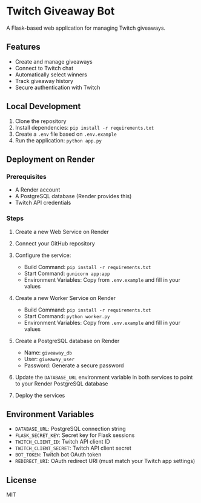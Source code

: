 # Twitch Giveaway Bot

A Flask-based web application for managing Twitch giveaways.

## Features

- Create and manage giveaways
- Connect to Twitch chat
- Automatically select winners
- Track giveaway history
- Secure authentication with Twitch

## Local Development

1. Clone the repository
2. Install dependencies: `pip install -r requirements.txt`
3. Create a `.env` file based on `.env.example`
4. Run the application: `python app.py`

## Deployment on Render

### Prerequisites

- A Render account
- A PostgreSQL database (Render provides this)
- Twitch API credentials

### Steps

1. Create a new Web Service on Render
2. Connect your GitHub repository
3. Configure the service:
   - Build Command: `pip install -r requirements.txt`
   - Start Command: `gunicorn app:app`
   - Environment Variables: Copy from `.env.example` and fill in your values

4. Create a new Worker Service on Render
   - Build Command: `pip install -r requirements.txt`
   - Start Command: `python worker.py`
   - Environment Variables: Copy from `.env.example` and fill in your values

5. Create a PostgreSQL database on Render
   - Name: `giveaway_db`
   - User: `giveaway_user`
   - Password: Generate a secure password

6. Update the `DATABASE_URL` environment variable in both services to point to your Render PostgreSQL database

7. Deploy the services

## Environment Variables

- `DATABASE_URL`: PostgreSQL connection string
- `FLASK_SECRET_KEY`: Secret key for Flask sessions
- `TWITCH_CLIENT_ID`: Twitch API client ID
- `TWITCH_CLIENT_SECRET`: Twitch API client secret
- `BOT_TOKEN`: Twitch bot OAuth token
- `REDIRECT_URI`: OAuth redirect URI (must match your Twitch app settings)

## License

MIT 